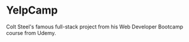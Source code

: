 # YelpCamp
Colt Steel's famous full-stack project from his Web Developer Bootcamp course from Udemy.

